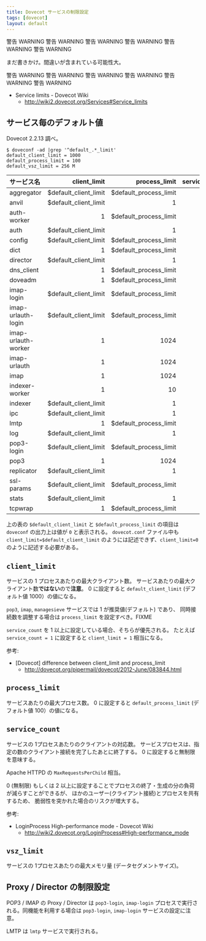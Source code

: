 ```yaml
---
title: Dovecot サービスの制限設定
tags: [dovecot]
layout: default
---
```


警告 WARNING 警告 WARNING 警告 WARNING 警告 WARNING 警告 WARNING 警告 WARNING

まだ書きかけ。間違いが含まれている可能性大。

警告 WARNING 警告 WARNING 警告 WARNING 警告 WARNING 警告 WARNING 警告 WARNING

  * Service limits - Dovecot Wiki
    * http://wiki2.dovecot.org/Services#Service_limits

サービス毎のデフォルト値
----------------------------------------------------------------------

Dovecot 2.2.13 調べ。

``` console
$ doveconf -ad |grep '^default_.*_limit'
default_client_limit = 1000
default_process_limit = 100
default_vsz_limit = 256 M
```

| サービス名          | client_limit          | process_limit          | service_count   |
|:------------------- | ---------------------:| ----------------------:| ---------------:|
| aggregator          | $default_client_limit | $default_process_limit |               0 |
| anvil               | $default_client_limit |                      1 |               0 |
| auth-worker         |                     1 | $default_process_limit |               1 |
| auth                | $default_client_limit |                      1 |               0 |
| config              | $default_client_limit | $default_process_limit |               0 |
| dict                |                     1 | $default_process_limit |               0 |
| director            | $default_client_limit |                      1 |               0 |
| dns_client          |                     1 | $default_process_limit |               0 |
| doveadm             |                     1 | $default_process_limit |               1 |
| imap-login          | $default_client_limit | $default_process_limit |               1 |
| imap-urlauth-login  | $default_client_limit | $default_process_limit |               1 |
| imap-urlauth-worker |                     1 |                   1024 |               1 |
| imap-urlauth        |                     1 |                   1024 |               1 |
| imap                |                     1 |                   1024 |               1 |
| indexer-worker      |                     1 |                     10 |               0 |
| indexer             | $default_client_limit |                      1 |               0 |
| ipc                 | $default_client_limit |                      1 |               0 |
| lmtp                |                     1 | $default_process_limit |               0 |
| log                 | $default_client_limit |                      1 |               0 |
| pop3-login          | $default_client_limit | $default_process_limit |               1 |
| pop3                |                     1 |                   1024 |               1 |
| replicator          | $default_client_limit |                      1 |               0 |
| ssl-params          | $default_client_limit | $default_process_limit |               0 |
| stats               | $default_client_limit |                      1 |               0 |
| tcpwrap             |                     1 | $default_process_limit |               0 |

上の表の `$default_client_limit` と
`$default_process_limit` の項目は `doveconf` の出力上は値が `0` と表示される。
`dovecot.conf` ファイル中も `client_limit=$default_client_limit`
のようには記述できず、`client_limit=0` のように記述する必要がある。

`client_limit`
----------------------------------------------------------------------

サービスの 1 プロセスあたりの最大クライアント数。
サービスあたりの最大クライアント数**ではない**ので**注意**。
0 に設定すると `default_client_limit` (デフォルト値 1000）の値になる。

`pop3`, `imap`, `managesieve` サービスでは 1 が推奨値(デフォルト) であり、
同時接続数を調整する場合は `process_limit` を設定すべき。FIXME

`service_count` を 1 以上に設定している場合、そちらが優先される。
たとえば `service_count = 1` に設定すると `client_limit = 1` 相当になる。

参考:

  * [Dovecot] difference between client_limit and process_limit
    * http://dovecot.org/pipermail/dovecot/2012-June/083844.html

`process_limit`
----------------------------------------------------------------------

サービスあたりの最大プロセス数。
0 に設定すると `default_process_limit` (デフォルト値 100）の値になる。

`service_count`
----------------------------------------------------------------------

サービスの 1プロセスあたりのクライアントの対応数。
サービスプロセスは、指定の数のクライアント接続を完了したあとに終了する。
0 に設定すると無制限を意味する。

Apache HTTPD の `MaxRequestsPerChild` 相当。

0 (無制限) もしくは 2
以上に設定することでプロセスの終了・生成の分の負荷が減らすことができるが、
ほかのユーザー(クライアント接続)とプロセスを共有するため、
脆弱性を突かれた場合のリスクが増大する。

参考:

  * LoginProcess High-performance mode - Dovecot Wiki
    * http://wiki2.dovecot.org/LoginProcess#High-performance_mode

`vsz_limit`
----------------------------------------------------------------------

サービスの 1プロセスあたりの最大メモリ量 (データセグメントサイズ)。

Proxy / Director の制限設定
----------------------------------------------------------------------

POP3 / IMAP の Proxy / Director は `pop3-login`, `imap-login`
プロセスで実行される。同機能を利用する場合は
`pop3-login`, `imap-login` サービスの設定に注意。

LMTP は `lmtp` サービスで実行される。

